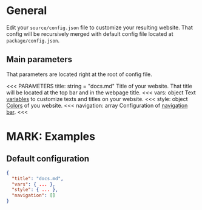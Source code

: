 
# General

Edit your `source/config.json` file to customize your resulting website. That config will be recursively merged with default config file located at `package/config.json`.

## Main parameters

That parameters are located right at the root of config file.

<<< PARAMETERS
title: string = "docs.md"
Title of your website. That title will be located at the top bar and in the webpage title.
<<<
vars: object
Text [variables](/configuration/variables.html) to customize texts and titles on your website.
<<<
style: object
[Colors](/configuration/stylization.html) of you website.
<<<
navigation: array
Configuration of [navigation bar](/elements/navigation/blocks.html).
<<<

# MARK: Examples

## Default configuration

```json
{
  "title": "docs.md",
  "vars": { ... },
  "style": { ... },
  "navigation": []
}
```
